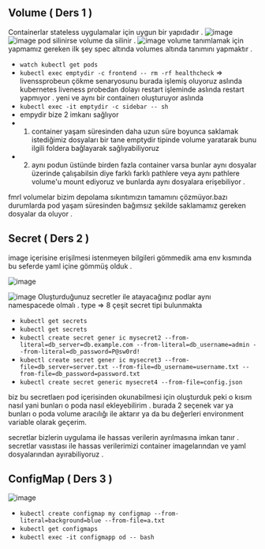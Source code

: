 ## Volume ( Ders 1 )

Containerlar stateless uygulamalar için uygun bir yapıdadır .
![image](https://user-images.githubusercontent.com/74687192/158553825-99668bc3-63a5-4c31-b6de-3daef38e91a5.png)
![image](https://user-images.githubusercontent.com/74687192/158553958-d60b209c-6024-4fc6-a4f6-46b1d07c958b.png)
pod silinirse volume da silinir .
![image](https://user-images.githubusercontent.com/74687192/158554401-50a77423-adb1-4b95-bece-4d1c822a4f36.png)
volume tanımlamak için yapmamız gereken ilk şey spec altında volumes altında tanımını yapmaktır .
- `watch kubectl get pods`
-  `kubectl exec emptydir -c frontend -- rm -rf healthcheck` => livenssprobeun çökme senaryosunu burada işlemiş oluyoruz aslında
kubernetes liveness probedan dolayı restart işleminde aslında restart yapmıyor . yeni ve aynı bir containerı oluşturuyor aslında 
- `kubectl exec -it emptydir -c sidebar -- sh`
- empydir bize 2 imkanı sağlıyor
- 1) container yaşam süresinden daha uzun süre boyunca saklamak istediğimiz dosyaları bir tane emptydir tipinde volume yaratarak bunu ilgili foldera bağlayarak sağlıyabiliyoruz 
- 2) aynı podun üstünde birden fazla container varsa bunlar aynı dosyalar üzerinde çalışabilsin diye farklı farklı pathlere veya aynı pathlere volume'u mount ediyoruz ve bunlarda aynı dosyalara erişebiliyor .

fmrl volumelar bizim depolama sıkıntımızın tamamını çözmüyor.bazı durumlarda pod yaşam süresinden bağımsız şekilde saklamamız gereken dosyalar da oluyor .


## Secret ( Ders 2 )

image içerisine erişilmesi istenmeyen bilgileri gömmedik ama env kısmında bu seferde yaml içine gömmüş olduk . 

![image](https://user-images.githubusercontent.com/74687192/158569104-42b4263e-f601-4e32-a2db-65fbb94e457e.png)

![image](https://user-images.githubusercontent.com/74687192/158569347-0a2aed62-d8f5-462c-b5e3-7061b8b66d0d.png)
Oluşturduğunuz secretler ile atayacağınız podlar aynı namespacede olmalı .
type => 8 çeşit secret tipi bulunmakta 

- `kubectl get secrets`
- `kubectl get secrets`
- `kubectl create secret gener
ic mysecret2 --from-literal=db_server=db.example.com --from-literal=db_username=admin --from-literal=db_password=P@sw0rd!`
- `kubectl create secret gener
ic mysecret3 --from-file=db_server=server.txt --from-file=db_username=username.txt --from-file=db_password=password.txt`
- `kubectl create secret generic mysecret4 --from-file=config.json`

biz bu secretlaerı pod içerisinden okunabilmesi için oluşturduk peki o kısım nasıl yani bunları o poda nasıl ekleyebilirim . burada 2 seçenek var ya bunları o poda volume aracılığı ile aktarır ya da bu değerleri environment variable olarak geçerim.

secretlar bizlerin uygulama ile hassas verilerin ayrılmasına imkan tanır . secretlar vasıstası ile hassas verilerimizi container imagelarından ve yaml dosyalarından ayırabiliyoruz .

## ConfigMap ( Ders 3 )

![image](https://user-images.githubusercontent.com/74687192/158579247-0184d6b7-eff6-483d-a22a-432096ec4ce2.png)

- `kubectl create configmap my
configmap --from-literal=background=blue --from-file=a.txt`
- `kubectl get configmaps`
- `kubectl exec -it configmapp
od -- bash`

